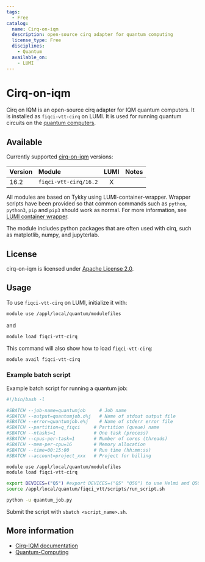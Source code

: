 ```yaml
---
tags:
  - Free
catalog:
  name: Cirq-on-iqm
  description: open-source cirq adapter for quantum computing
  license_type: Free
  disciplines:
    - Quantum
  available_on:
    - LUMI
---
```


# Cirq-on-iqm

Cirq on IQM is an open-source cirq adapter for IQM quantum computers. It is
installed as `fiqci-vtt-cirq` on LUMI. It is used for running quantum circuits on the
[quantum computers](../computing/quantum-computing/quantum-computers/running-quantum-jobs.md).

## Available

Currently supported [cirq-on-iqm](https://iqm-finland.github.io/cirq-on-iqm/) versions:

| Version | Module                               | LUMI  | Notes           |
|:--------|:-------------------------------------|:-----:|-----------------|
| 16.2   | `fiqci-vtt-cirq/16.2`                    | X     |                 |


All modules are based on Tykky using LUMI-container-wrapper.
Wrapper scripts have been provided so that common commands such as `python`,
`python3`, `pip` and `pip3` should work as normal. For more information, see
[LUMI container wrapper](https://docs.lumi-supercomputer.eu/software/installing/container-wrapper/).

The module includes python packages that are often used with cirq, such as matplotlib,
numpy, and jupyterlab.

## License

cirq-on-iqm is licensed under
[Apache License 2.0](https://github.com/iqm-finland/cirq-on-iqm/blob/main/LICENSE).

## Usage

To use `fiqci-vtt-cirq` on LUMI, initialize it with:

```bash
module use /appl/local/quantum/modulefiles
```

and 

```bash
module load fiqci-vtt-cirq
```

This command will also show how to load `fiqci-vtt-cirq`:

```bash
module avail fiqci-vtt-cirq
```

### Example batch script

Example batch script for running a quantum job:

```bash title="LUMI"
#!/bin/bash -l

#SBATCH --job-name=quantumjob     # Job name
#SBATCH --output=quantumjob.o%j   # Name of stdout output file
#SBATCH --error=quantumjob.e%j    # Name of stderr error file
#SBATCH --partition=q_fiqci     # Partition (queue) name
#SBATCH --ntasks=1              # One task (process)
#SBATCH --cpus-per-task=1       # Number of cores (threads)
#SBATCH --mem-per-cpu=1G        # Memory allocation
#SBATCH --time=00:15:00         # Run time (hh:mm:ss)
#SBATCH --account=project_xxx   # Project for billing

module use /appl/local/quantum/modulefiles
module load fiqci-vtt-cirq

export DEVICES=("Q5") #export DEVICES=("Q5" "Q50") to use Helmi and Q50
source /appl/local/quantum/fiqci_vtt/scripts/run_script.sh

python -u quantum_job.py
```

Submit the script with `sbatch <script_name>.sh`.

## More information

- [Cirq-IQM documentation](https://iqm-finland.github.io/cirq-on-iqm/user_guide.html)
- [Quantum-Computing](../computing/quantum-computing/quantum-computers/running-quantum-jobs.md)

